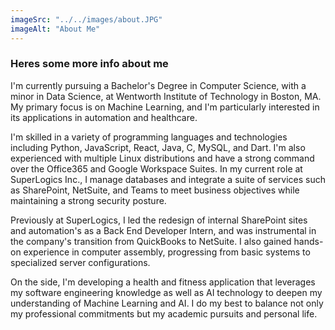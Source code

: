 ```yaml
---
imageSrc: "../../images/about.JPG"
imageAlt: "About Me"
---
```

### Heres some more info about me
I'm currently pursuing a Bachelor's Degree in Computer Science, with a minor in Data Science, at Wentworth Institute of Technology in Boston, MA. My primary focus is on Machine Learning, and I'm particularly interested in its applications in automation and healthcare.

I'm skilled in a variety of programming languages and technologies including Python, JavaScript, React, Java, C, MySQL, and Dart. I'm also experienced with multiple Linux distributions and have a strong command over the Office365 and Google Workspace Suites. In my current role at SuperLogics Inc., I manage databases and integrate a suite of services such as SharePoint, NetSuite, and Teams to meet business objectives while maintaining a strong security posture.

Previously at SuperLogics, I led the redesign of internal SharePoint sites and automation's as a Back End Developer Intern, and was instrumental in the company's transition from QuickBooks to NetSuite. I also gained hands-on experience in computer assembly, progressing from basic systems to specialized server configurations.

On the side, I'm developing a health and fitness application that leverages my software engineering knowledge as well as AI technology to deepen my understanding of Machine Learning and AI. I do my best to balance not only my professional commitments but my academic pursuits and personal life.